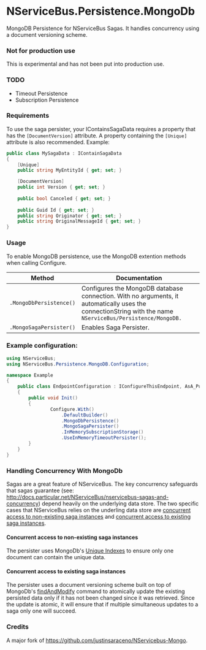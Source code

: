NServiceBus.Persistence.MongoDb
===============================

MongoDB Persistence for NServiceBus Sagas.  It handles concurrency using a document versioning scheme.  

### Not for production use
This is experimental and has not been put into production use.

### TODO
* Timeout Persistence
* Subscription Persistence

### Requirements
To use the saga persister, your IContainsSagaData requires a property that has the `[DocumentVersion]` attribute. A property containing the `[Unique]` attribute is also recommended.  Example:

```csharp
public class MySagaData : IContainSagaData
{
    [Unique]
    public string MyEntityId { get; set; }

    [DocumentVersion]
    public int Version { get; set; }
    
    public bool Canceled { get; set; }
    
    public Guid Id { get; set; }
    public string Originator { get; set; }
    public string OriginalMessageId { get; set; }
}
```

### Usage
To enable MongoDB persistence, use the MongoDB extention methods when calling Configure.  

| Method                 | Documentation                                                                                                                                            |
|------------------------|----------------------------------------------------------------------------------------------------------------------------------------------------------|
| `.MongoDbPersistence()` | Configures the MongoDB database connection. With no arguments, it automatically uses the connectionString with the name `NServiceBus/Persistence/MongoDB.` |
| `.MongoSagaPersister()` | Enables Saga Persister.                                                                                                                                  |

### Example configuration:
```csharp
using NServiceBus;
using NServiceBus.Persistence.MongoDB.Configuration;

namespace Example
{
    public class EndpointConfiguration : IConfigureThisEndpoint, AsA_Publisher, IWantCustomInitialization
    {
        public void Init()
        {
                Configure.With()
                    .DefaultBuilder()
                    .MongoDbPersistence()
                    .MongoSagaPersister()
                    .InMemorySubscriptionStorage()
                    .UseInMemoryTimeoutPersister();
        }
    }
}
```

### Handling Concurrency With MongoDb
Sagas are a great feature of NServiceBus.  The key concurrency safeguards that sagas guarantee (see: http://docs.particular.net/NServiceBus/nservicebus-sagas-and-concurrency) depend heavily on the underlying data store.  The two specific cases that NServiceBus relies on the underling data store are [concurrent access to non-existing saga instances](http://docs.particular.net/NServiceBus/nservicebus-sagas-and-concurrency#concurrent-access-to-non-existing-saga-instances) and [concurrent access to existing saga instances](http://docs.particular.net/NServiceBus/nservicebus-sagas-and-concurrency#concurrent-access-to-existing-saga-instances).

#### Concurrent access to non-existing saga instances

The persister uses MongoDb's [Unique Indexes](http://docs.mongodb.org/manual/core/index-unique/) to ensure only one document can contain the unique data.

#### Concurrent access to existing saga instances
The persister uses a document versioning scheme built on top of MongoDb's [findAndModify](http://docs.mongodb.org/manual/reference/command/findAndModify/) command to atomically update the existing persisted data only if it has not been changed since it was retrieved.  Since the update is atomic, it will ensure that if multiple simultaneous updates to a saga only one will succeed.

### Credits
A major fork of https://github.com/justinsaraceno/NServicebus-Mongo.
